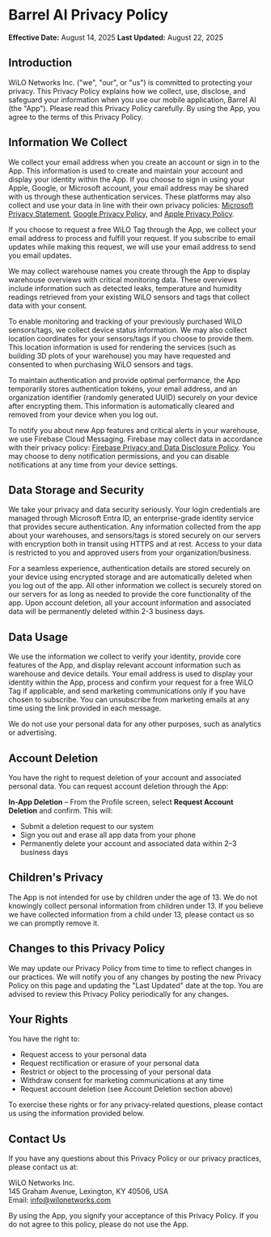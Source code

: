 # Barrel AI Privacy Policy

**Effective Date:** August 14, 2025
**Last Updated:** August 22, 2025

## Introduction
WiLO Networks Inc. ("we", "our", or "us") is committed to protecting your privacy. This Privacy Policy explains how we collect, use, disclose, and safeguard your information when you use our mobile application, Barrel AI (the "App"). Please read this Privacy Policy carefully. By using the App, you agree to the terms of this Privacy Policy.

<a id="information-collected"></a>
## Information We Collect

We collect your email address when you create an account or sign in to the App. This information is used to create and maintain your account and display your identity within the App. If you choose to sign in using your Apple, Google, or Microsoft account, your email address may be shared with us through these authentication services. These platforms may also collect and use your data in line with their own privacy policies: [Microsoft Privacy Statement](https://privacy.microsoft.com/en-us/privacystatement), [Google Privacy Policy](https://policies.google.com/privacy), and [Apple Privacy Policy](https://www.apple.com/legal/privacy/en-ww/).

If you choose to request a free WiLO Tag through the App, we collect your email address to process and fulfill your request. If you subscribe to email updates while making this request, we will use your email address to send you email updates.

We may collect warehouse names you create through the App to display warehouse overviews with critical monitoring data. These overviews include information such as detected leaks, temperature and humidity readings retrieved from your existing WiLO sensors and tags that collect data with your consent.

To enable monitoring and tracking of your previously purchased WiLO sensors/tags, we collect device status information. We may also collect location coordinates for your sensors/tags if you choose to provide them. This location information is used for rendering the services (such as building 3D plots of your warehouse) you may have requested and consented to when purchasing WiLO sensors and tags.

To maintain authentication and provide optimal performance, the App temporarily stores authentication tokens, your email address, and an organization identifier (randomly generated UUID) securely on your device after encrypting them. This information is automatically cleared and removed from your device when you log out.

To notify you about new App features and critical alerts in your warehouse, we use Firebase Cloud Messaging. Firebase may collect data in accordance with their privacy policy: [Firebase Privacy and Data Disclosure Policy](https://firebase.google.com/docs/android/play-data-disclosure). You may choose to deny notification permissions, and you can disable notifications at any time from your device settings.

## Data Storage and Security
We take your privacy and data security seriously. Your login credentials are managed through Microsoft Entra ID, an enterprise-grade identity service that provides secure authentication. Any information collected from the app about your warehouses, and sensors/tags is stored securely on our servers with encryption both in transit using HTTPS and at rest. Access to your data is restricted to you and approved users from your organization/business.

For a seamless experience, authentication details are stored securely on your device using encrypted storage and are automatically deleted when you log out of the app. All other information we collect is securely stored on our servers for as long as needed to provide the core functionality of the app. Upon account deletion, all your account information and associated data will be permanently deleted within 2-3 business days.

## Data Usage
We use the information we collect to verify your identity, provide core features of the App, and display relevant account information such as warehouse and device details. Your email address is used to display your identity within the App, process and confirm your request for a free WiLO Tag if applicable, and send marketing communications only if you have chosen to subscribe. You can unsubscribe from marketing emails at any time using the link provided in each message.

We do not use your personal data for any other purposes, such as analytics or advertising.

## Account Deletion
You have the right to request deletion of your account and associated personal data. You can request account deletion through the App:

**In-App Deletion** – From the Profile screen, select **Request Account Deletion** and confirm. This will:
   - Submit a deletion request to our system
   - Sign you out and erase all app data from your phone
   - Permanently delete your account and associated data within 2–3 business days

## Children's Privacy
The App is not intended for use by children under the age of 13. We do not knowingly collect personal information from children under 13. If you believe we have collected information from a child under 13, please contact us so we can promptly remove it.

## Changes to this Privacy Policy
We may update our Privacy Policy from time to time to reflect changes in our practices. We will notify you of any changes by posting the new Privacy Policy on this page and updating the "Last Updated" date at the top. You are advised to review this Privacy Policy periodically for any changes.

## Your Rights
You have the right to:
- Request access to your personal data
- Request rectification or erasure of your personal data
- Restrict or object to the processing of your personal data
- Withdraw consent for marketing communications at any time
- Request account deletion (see Account Deletion section above)

To exercise these rights or for any privacy-related questions, please contact us using the information provided below.

## Contact Us
If you have any questions about this Privacy Policy or our privacy practices, please contact us at:

WiLO Networks Inc.<br>
145 Graham Avenue, Lexington, KY 40506, USA<br>
Email: [info@wilonetworks.com](mailto:info@wilonetworks.com)<br>

By using the App, you signify your acceptance of this Privacy Policy. If you do not agree to this policy, please do not use the App.